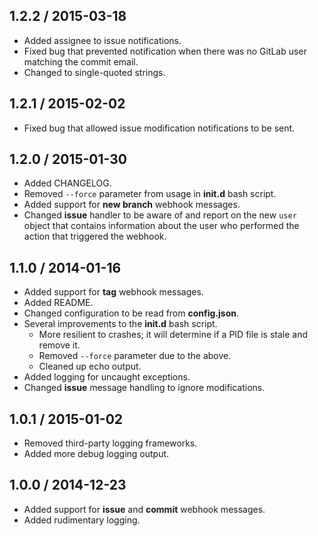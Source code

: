 ## 1.2.2 / 2015-03-18
* Added assignee to issue notifications.
* Fixed bug that prevented notification when there was no GitLab user matching the commit email.
* Changed to single-quoted strings.

## 1.2.1 / 2015-02-02
* Fixed bug that allowed issue modification notifications to be sent.

## 1.2.0 / 2015-01-30
* Added CHANGELOG.
* Removed `--force` parameter from usage in **init.d** bash script.
* Added support for **new branch** webhook messages.
* Changed **issue** handler to be aware of and report on the new `user` object that contains information
  about the user who performed the action that triggered the webhook.

## 1.1.0 / 2014-01-16
* Added support for **tag** webhook messages.
* Added README.
* Changed configuration to be read from **config.json**.
* Several improvements to the **init.d** bash script.
  * More resilient to crashes; it will determine if a PID file is stale and remove it.
  * Removed `--force` parameter due to the above.
  * Cleaned up echo output.
* Added logging for uncaught exceptions.
* Changed **issue** message handling to ignore modifications.

## 1.0.1 / 2015-01-02
* Removed third-party logging frameworks.
* Added more debug logging output.

## 1.0.0 / 2014-12-23
* Added support for **issue** and **commit** webhook messages.
* Added rudimentary logging.
